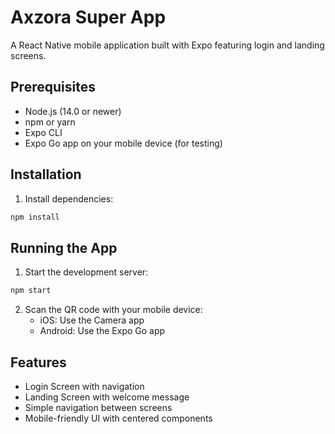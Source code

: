 # Axzora Super App

A React Native mobile application built with Expo featuring login and landing screens.

## Prerequisites

- Node.js (14.0 or newer)
- npm or yarn
- Expo CLI
- Expo Go app on your mobile device (for testing)

## Installation

1. Install dependencies:
```bash
npm install
```

## Running the App

1. Start the development server:
```bash
npm start
```

2. Scan the QR code with your mobile device:
   - iOS: Use the Camera app
   - Android: Use the Expo Go app

## Features

- Login Screen with navigation
- Landing Screen with welcome message
- Simple navigation between screens
- Mobile-friendly UI with centered components 